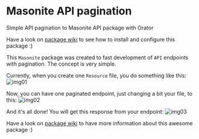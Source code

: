 # Masonite API pagination
Simple API pagination to Masonite API package with Orator

Have a look on [package wiki](https://github.com/rfschubert/masonite-api-pagination/wiki/Getting-Started) to see how to install and configure this package :)

This `Masonite` package was created to fast development of `API` endpoints with pagination. The concept is very simple.

Currently, when you create one `Resource` file, you do something like this:
![img01](https://i.imgur.com/d2QOMEV.png)

Now, you can have one paginated endpoint, just changing a bit your file, to this:
![img02](https://i.imgur.com/6i7T0Lm.png)

And it's all done! You will get this response from your endpoint:
![img03](https://i.imgur.com/GtVl8Z5.png)

Have a look on [package wiki](https://github.com/rfschubert/masonite-api-pagination/wiki/Getting-Started) to have more information about this awesome package :)
